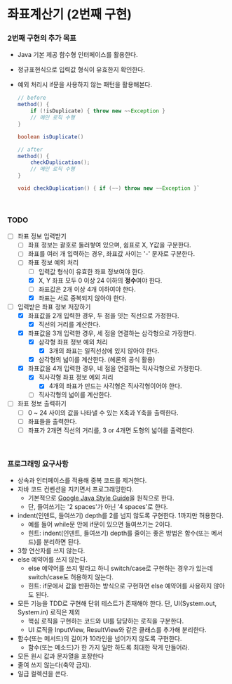 # 좌표계산기 (2번째 구현)

### 2번째 구현의 추가 목표

- Java 기본 제공 함수형 인터페이스를 활용한다.
- 정규표현식으로 입력값 형식이 유효한지 확인한다.
- 예외 처리시 if문을 사용하지 않는 패턴을 활용해본다.

    ```java
    // before
    method() {
        if (!isDuplicate) { throw new ~~Exception }
        // 메인 로직 수행
    }
    
    boolean isDuplicate()
    
    // after
    method() {
        checkDuplication();
        // 메인 로직 수행
    }
    
    void checkDuplication() { if (~~) throw new ~~Exception }`
    ```

<br>

### TODO

- [ ] 좌표 정보 입력받기
  - [ ] 좌표 정보는 괄호로 둘러쌓여 있으며, 쉼표로 X, Y값을 구분한다.
  - [ ] 좌표를 여러 개 입력하는 경우, 좌표값 사이는 '-' 문자로 구분한다.
  - [ ] 좌표 정보 예외 처리
    - [ ] 입력값 형식이 유효한 좌표 정보여야 한다.
    - [x] X, Y 좌표 모두 0 이상 24 이하의 **정수**여야 한다.
    - [ ] 좌표값은 2개 이상 4개 이하여야 한다.
    - [x] 좌표는 서로 중복되지 않아야 한다.
- [ ] 입력받은 좌표 정보 저장하기
  - [x] 좌표값을 2개 입력한 경우, 두 점을 잇는 직선으로 가정한다.
    - [x] 직선의 거리를 계산한다.
  - [x] 좌표값을 3개 입력한 경우, 세 점을 연결하는 삼각형으로 가정한다.
    - [x] 삼각형 좌표 정보 예외 처리
      - [x] 3개의 좌표는 일직선상에 있지 않아야 한다.
    - [x] 삼각형의 넓이를 계산한다. (헤론의 공식 활용)
  - [x] 좌표값을 4개 입력한 경우, 네 점을 연결하는 직사각형으로 가정한다.
    - [x] 직사각형 좌표 정보 예외 처리
      - [x] 4개의 좌표가 만드는 사각형은 직사각형이어야 한다.
    - [ ] 직사각형의 넓이를 계산한다.
- [ ] 좌표 정보 출력하기
  - [ ] 0 ~ 24 사이의 값을 나타낼 수 있는 X축과 Y축을 출력한다.
  - [ ] 좌표들을 출력한다.
  - [ ] 좌표가 2개면 직선의 거리를, 3 or 4개면 도형의 넓이를 출력한다.

<br>

### 프로그래밍 요구사항

- 상속과 인터페이스를 적용해 중복 코드를 제거한다.
- 자바 코드 컨벤션을 지키면서 프로그래밍한다.
    - 기본적으로 [Google Java Style Guide](https://google.github.io/styleguide/javaguide.html)을 원칙으로 한다.
    - 단, 들여쓰기는 '2 spaces'가 아닌 '4 spaces'로 한다.
- indent(인덴트, 들여쓰기) depth를 2를 넘지 않도록 구현한다. 1까지만 허용한다.
    - 예를 들어 while문 안에 if문이 있으면 들여쓰기는 2이다.
    - 힌트: indent(인덴트, 들여쓰기) depth를 줄이는 좋은 방법은 함수(또는 메서드)를 분리하면 된다.
- 3항 연산자를 쓰지 않는다.
- else 예약어를 쓰지 않는다.
    - else 예약어를 쓰지 말라고 하니 switch/case로 구현하는 경우가 있는데 switch/case도 허용하지 않는다.
    - 힌트: if문에서 값을 반환하는 방식으로 구현하면 else 예약어를 사용하지 않아도 된다.
- 모든 기능을 TDD로 구현해 단위 테스트가 존재해야 한다. 단, UI(System.out, System.in) 로직은 제외
    - 핵심 로직을 구현하는 코드와 UI를 담당하는 로직을 구분한다.
    - UI 로직을 InputView, ResultView와 같은 클래스를 추가해 분리한다.
- 함수(또는 메서드)의 길이가 10라인을 넘어가지 않도록 구현한다.
    - 함수(또는 메소드)가 한 가지 일만 하도록 최대한 작게 만들어라.
- 모든 원시 값과 문자열을 포장한다
- 줄여 쓰지 않는다(축약 금지).
- 일급 컬렉션을 쓴다.